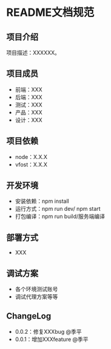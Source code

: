 # README文档规范


## 项目介绍

项目描述：XXXXXX。


## 项目成员

 * 前端：XXX
 * 后端：XXX
 * 测试：XXX
 * 产品：XXX
 * 设计：XXX


## 项目依赖

 * node：X.X.X
 * vfost：X.X.X


## 开发环境

 * 安装依赖：npm install
 * 运行方式：npm run dev/ npm start
 * 打包编译：npm run build/服务端编译


## 部署方式

 * XXX


## 调试方案

 * 各个环境测试账号
 * 调试代理方案等等


## ChangeLog

 * 0.0.2：修复XXXbug     @季平
 * 0.0.1：增加XXXfeature @季平